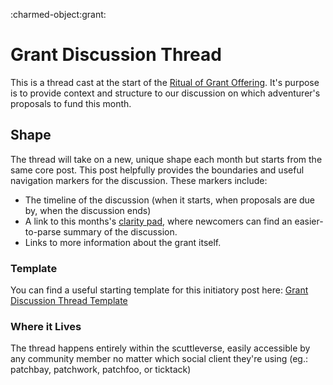 :charmed-object:grant:

# Grant Discussion Thread

This is a thread cast at the start of the [Ritual of Grant Offering](Ritual-of-the-grant-offering).  It's purpose is to provide context and structure to our discussion on which adventurer's proposals to fund this month.

## Shape

The thread will take on a new, unique shape each month but starts from the same core post.  This post helpfully provides the boundaries and useful navigation markers for the discussion.  These markers include:

* The timeline of the discussion (when it starts, when proposals are due by, when the discussion ends)
* A link to this months's [clarity pad](clarity-pad), where newcomers can find an easier-to-parse summary of the discussion.
* Links to more information about the grant itself.

### Template

You can find a useful starting template for this initiatory post here: [Grant Discussion Thread Template](template_grant-discussion-thread)

### Where it Lives

The thread happens entirely within the scuttleverse, easily accessible by any community member no matter which social client they're using (eg.: patchbay, patchwork, patchfoo, or ticktack)
